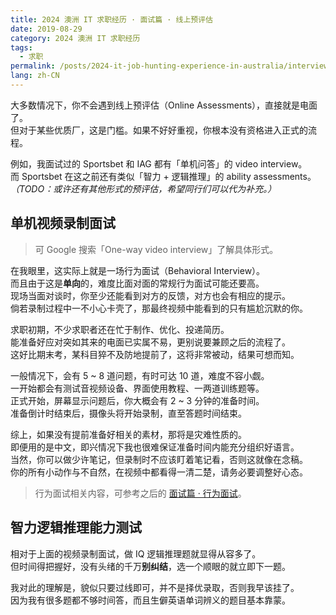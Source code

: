 ```yaml
---
title: 2024 澳洲 IT 求职经历 · 面试篇 · 线上预评估
date: 2019-08-29
category: 2024 澳洲 IT 求职经历
tags:
  - 求职
permalink: /posts/2024-it-job-hunting-experience-in-australia/interviews/online-assessments
lang: zh-CN
---
```


大多数情况下，你不会遇到线上预评估（Online Assessments），直接就是电面了。  
但对于某些优质厂，这是门槛。如果不好好重视，你根本没有资格进入正式的流程。

例如，我面试过的 Sportsbet 和 IAG 都有「单机问答」的 video interview。  
而 Sportsbet 在这之前还有类似「智力 + 逻辑推理」的 ability assessments。  
*（TODO：或许还有其他形式的预评估，希望同行们可以代为补充。）*

## 单机视频录制面试

> 可 Google 搜索「One-way video interview」了解具体形式。

在我眼里，这实际上就是一场行为面试（Behavioral Interview）。  
而且由于这是**单向**的，难度比面对面的常规行为面试可能还要高。  
现场当面对谈时，你至少还能看到对方的反馈，对方也会有相应的提示。  
倘若录制过程中一不小心卡壳了，那最终视频中能看到的只有尴尬沉默的你。

求职初期，不少求职者还在忙于制作、优化、投递简历。  
能准备好应对突如其来的电面已实属不易，更别说要兼顾之后的流程了。  
这好比期末考，某科目猝不及防地提前了，这将非常被动，结果可想而知。

一般情况下，会有 5 ~ 8 道问题，有时可达 10 道，难度不容小觑。  
一开始都会有测试音视频设备、界面使用教程、一两道训练题等。  
正式开始，屏幕显示问题后，你大概会有 2 ~ 3 分钟的准备时间。  
准备倒计时结束后，摄像头将开始录制，直至答题时间结束。

综上，如果没有提前准备好相关的素材，那将是灾难性质的。  
即便用的是中文，即兴情况下我也很难保证准备时间内能充分组织好语言。  
当然，你可以做少许笔记，但录制时不应该盯着笔记看，否则这就像在念稿。  
你的所有小动作与不自然，在视频中都看得一清二楚，请务必要调整好心态。

> 行为面试相关内容，可参考之后的 [面试篇 · 行为面试](./3_1-behavioral-interview.md)。

## 智力逻辑推理能力测试

相对于上面的视频录制面试，做 IQ 逻辑推理题就显得从容多了。  
但时间得把握好，没有头绪的千万**别纠结**，选一个顺眼的就立即下一题。

我对此的理解是，貌似只要过线即可，并不是择优录取，否则我早该挂了。  
因为我有很多题都不够时间答，而且生僻英语单词辨义的题目基本靠蒙。
